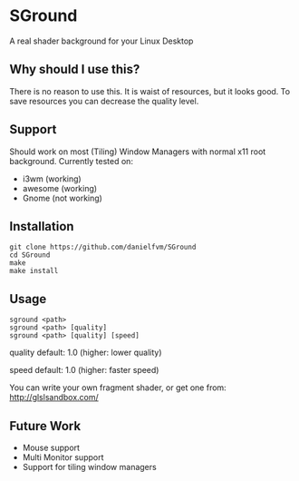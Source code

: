 # SGround
A real shader background for your Linux Desktop

## Why should I use this?
There is no reason to use this. It is waist of resources,
but it looks good. To save resources you can
decrease the quality level.

## Support
Should work on most (Tiling) Window Managers with normal
x11 root background.
Currently tested on:
* i3wm (working)
* awesome (working)
* Gnome (not working)

## Installation
```
git clone https://github.com/danielfvm/SGround
cd SGround
make
make install
```

## Usage
```
sground <path>
sground <path> [quality]
sground <path> [quality] [speed]
```

quality default: 1.0
(higher: lower quality)

speed default: 1.0
(higher: faster speed)

You can write your own fragment shader, or get one
from: http://glslsandbox.com/

## Future Work
* Mouse support
* Multi Monitor support
* Support for tiling window managers
